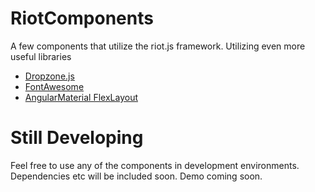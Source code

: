 # RiotComponents
A few components that utilize the riot.js framework. Utilizing even more useful libraries

 - [Dropzone.js](http://www.dropzonejs.com/)
 - [FontAwesome](https://fortawesome.github.io/Font-Awesome/)
 - [AngularMaterial FlexLayout](https://github.com/MartinMuzatko/AngularMaterialLayout)

# Still Developing
Feel free to use any of the components in development environments.
Dependencies etc will be included soon.
Demo coming soon.
